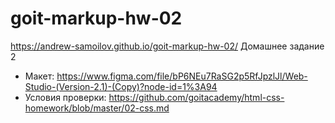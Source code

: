 # goit-markup-hw-02
https://andrew-samoilov.github.io/goit-markup-hw-02/
Домашнее задание 2

- Макет:
  https://www.figma.com/file/bP6NEu7RaSG2p5RfJpzlJl/Web-Studio-(Version-2.1)-(Copy)?node-id=1%3A94
- Условия проверки: https://github.com/goitacademy/html-css-homework/blob/master/02-css.md
